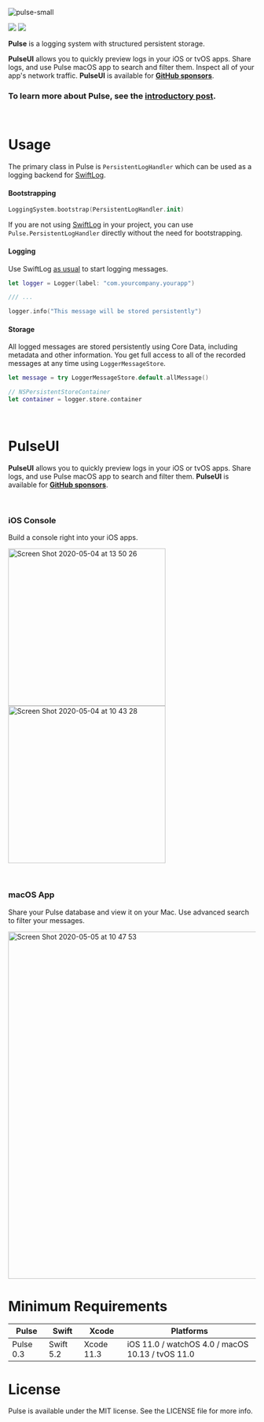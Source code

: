 ![pulse-small](https://user-images.githubusercontent.com/1567433/106415109-46864a80-641c-11eb-9a1f-10f06a35eb1e.png)

<p align="left">
<img src="https://img.shields.io/badge/platforms-iOS%2C%20macOS%2C%20watchOS%2C%20tvOS-lightgrey.svg">
<img src="https://github.com/kean/Pulse/workflows/CI/badge.svg">
</p>

**Pulse** is a logging system with structured persistent storage.

**PulseUI** allows you to quickly preview logs in your iOS or tvOS apps. Share logs, and use Pulse macOS app to search and filter them. Inspect all of your app's network traffic. **PulseUI** is available for [**GitHub sponsors**](https://github.com/sponsors/kean).

### To learn more about Pulse, see the [introductory post](https://kean.blog/post/pulse).

<br/>

# Usage

The primary class in Pulse is `PersistentLogHandler` which can be used as a logging backend for [SwiftLog](https://github.com/apple/swift-log).

#### Bootstrapping

```swift
LoggingSystem.bootstrap(PersistentLogHandler.init)
```

If you are not using [SwiftLog](https://github.com/apple/swift-log) in your project, you can use `Pulse.PersistentLogHandler` directly without the need for bootstrapping.

#### Logging

Use SwiftLog [as usual](https://github.com/apple/swift-log#lets-log) to start logging messages.

```swift
let logger = Logger(label: "com.yourcompany.yourapp")

/// ...

logger.info("This message will be stored persistently")
```

#### Storage

All logged messages are stored persistently using Core Data, including metadata and other information. You get full access to all of the recorded messages at any time using `LoggerMessageStore`.

```swift
let message = try LoggerMessageStore.default.allMessage()

// NSPersistentStoreContainer
let container = logger.store.container
```

<br/>

# PulseUI

**PulseUI** allows you to quickly preview logs in your iOS or tvOS apps. Share logs, and use Pulse macOS app to search and filter them. **PulseUI** is available for [**GitHub sponsors**](https://github.com/sponsors/kean).

<br/>

### iOS Console

Build a console right into your iOS apps.

<img width="320" alt="Screen Shot 2020-05-04 at 13 50 26" src="https://user-images.githubusercontent.com/1567433/80996719-4960fa00-8e0e-11ea-909a-9ff80f49382e.png"> <img width="320" alt="Screen Shot 2020-05-04 at 10 43 28" src="https://user-images.githubusercontent.com/1567433/106415190-703f7180-641c-11eb-8f0a-2cc2ec189f79.png">

<br/>

### macOS App

Share your Pulse database and view it on your Mac. Use advanced search to filter your messages.

<img width="706" alt="Screen Shot 2020-05-05 at 10 47 53" src="https://user-images.githubusercontent.com/1567433/106415161-63bb1900-641c-11eb-9eb4-61949f8c2038.png">


# Minimum Requirements

| Pulse          | Swift           | Xcode           | Platforms                                         |
|---------------|-----------------|-----------------|---------------------------------------------------|
| Pulse 0.3      | Swift 5.2       | Xcode 11.3      | iOS 11.0 / watchOS 4.0 / macOS 10.13 / tvOS 11.0  |

# License

Pulse is available under the MIT license. See the LICENSE file for more info.


